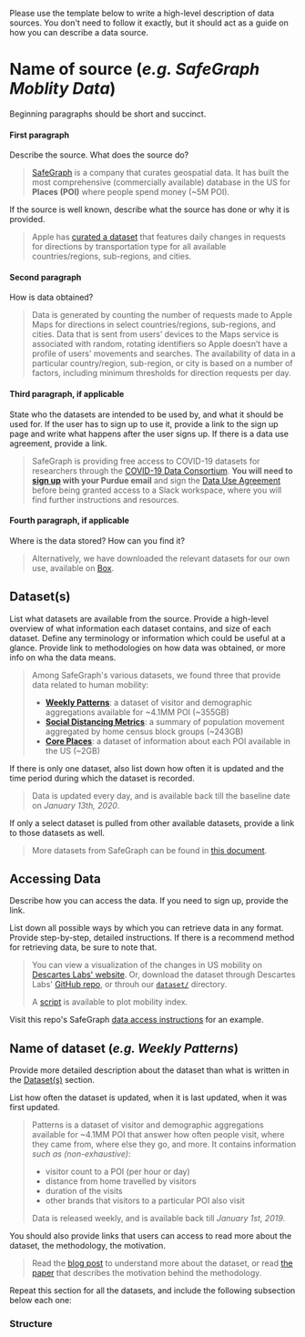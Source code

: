 Please use the template below to write a high-level description of data sources. You don't need to follow it exactly, but it should act as a guide on how you can describe a data source.

# Name of source (_e.g. SafeGraph Moblity Data_)

Beginning paragraphs should be short and succinct.

#### First paragraph

Describe the source. What does the source do?

> [SafeGraph](https://safegraph.com) is a company that curates geospatial data. It has built the most comprehensive (commercially available) database in the US for **Places (POI)** where people spend money (~5M POI). 

If the source is well known, describe what the source has done or why it is provided. 

> Apple has [curated a dataset](https://www.apple.com/covid19/mobility) that features daily changes in requests for directions by transportation type for all available countries/regions, sub-regions, and cities. 


#### Second paragraph

How is data obtained? 

> Data is generated by counting the number of requests made to Apple Maps for directions in select countries/regions, sub-regions, and cities. Data that is sent from users’ devices to the Maps service is associated with random, rotating identifiers so Apple doesn’t have a profile of users' movements and searches. The availability of data in a particular country/region, sub-region, or city is based on a number of factors, including minimum thresholds for direction requests per day.

#### Third paragraph, if applicable

State who the datasets are intended to be used by, and what it should be used for. If the user has to sign up to use it, provide a link to the sign up page and write what happens after the user signs up. If there is a data use agreement, provide a link. 

> SafeGraph is providing free access to COVID-19 datasets for researchers through the [COVID-19 Data Consortium](https://www.safegraph.com/covid-19-data-consortium). **You will need to [sign up](https://www.safegraph.com/covid-19-data-consortium) with your Purdue email** and sign the [Data Use Agreement](data-use-agreement.pdf) before being granted access to a Slack workspace, where you will find further instructions and resources.

#### Fourth paragraph, if applicable

Where is the data stored? How can you find it? 

> Alternatively, we have downloaded the relevant datasets for our own use, available on [Box](https://app.box.com/s/s4wafbxi3hfv3vdwc1pj05kuiuy5p93u).

## Dataset(s)

List what datasets are available from the source. Provide a high-level overview of what information each dataset contains, and size of each dataset. Define any terminology or information which could be useful at a glance. Provide link to methodologies on how data was obtained, or more info on wha the data means.

> Among SafeGraph's various datasets, we found three that provide data related to human mobility:
> 
> - [**Weekly Patterns**](#weekly-patterns): a dataset of visitor and demographic aggregations available for ~4.1MM POI (~355GB)
> - [**Social Distancing Metrics**](#social-distancing-metrics): a summary of population movement aggregated by home census block groups (~243GB)
> - [**Core Places**](#core-places): a dataset of information about each POI available in the US (~2GB)

If there is only one dataset, also list down how often it is updated and the time period during which the dataset is recorded. 

> Data is updated every day, and is available back till the baseline date on _January 13th, 2020_.

If only a select dataset is pulled from other available datasets, provide a link to those datasets as well.

> More datasets from SafeGraph can be found in [this document](https://docs.google.com/spreadsheets/d/1UNWvPzkUTTlXBZ6M6iGhM_7sr8h-MxsZdE7iOszkAmk/edit#gid=0).

## Accessing Data

Describe how you can access the data. If you need to sign up, provide the link. 

List down all possible ways by which you can retrieve data in any format. Provide step-by-step, detailed instructions. If there is a recommend method for retrieving data, be sure to note that. 

> You can view a visualization of the changes in US mobility on [Descartes Labs' website](https://www.descarteslabs.com/mobility/). Or, download the dataset through Descartes Labs' [GitHub repo](https://github.com/descarteslabs/DL-COVID-19), or throuh our [`dataset/`](dataset/) directory.
> 
> A [script](https://github.com/descarteslabs/DL-COVID-19/tree/master/scripts) is available to plot mobility index.

Visit this repo's SafeGraph [data access instructions](mobility/safegraph/README.md#how-to-access) for an example.

## Name of dataset (_e.g. Weekly Patterns_)

Provide more detailed description about the dataset than what is written in the [Dataset(s)](#datasets) section.

List how often the dataset is updated, when it is last updated, when it was first updated. 

> Patterns is a dataset of visitor and demographic aggregations available for ~4.1MM POI that answer how often people visit, where they came from, where else they go, and more. It contains information _such as (non-exhaustive)_:
> 
> - visitor count to a POI (per hour or day)
> - distance from home travelled by visitors
> - duration of the visits 
> - other brands that visitors to a particular POI also visit
> 
> Data is released weekly, and is available back till _January 1st, 2019_. 

You should also provide links that users can access to read more about the dataset, the methodology, the motivation. 

> Read the [blog post](https://medium.com/descarteslabs-team/covid-19-the-road-to-economic-and-social-recovery-6638866e3e4c) to understand more about the dataset, or read [the paper](https://arxiv.org/pdf/2003.14228.pdf) that describes the motivation behind the methodology.

Repeat this section for all the datasets, and include the following subsection below each one:

### Structure

